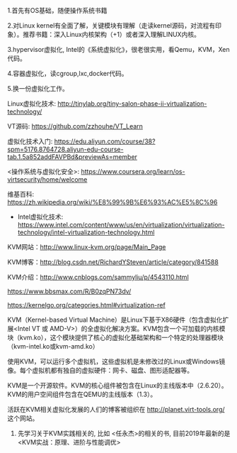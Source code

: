 1.首先有OS基础，随便操作系统书籍

2.对Linux kernel有全面了解，关键模块有理解（走读kernel源码，对流程有印象）。推荐书籍：深入Linux内核架构（+1）或者深入理解LINUX内核。

3.hypervisor虚拟化, Intel的《系统虚拟化》，很老很实用，看Qemu，KVM，Xen代码。

4.容器虚拟化，读cgroup,lxc,docker代码。

5.换一份虚拟化工作。

Linux虚拟化技术: http://tinylab.org/tiny-salon-phase-ii-virtualization-technology/

VT源码: https://github.com/zzhouhe/VT_Learn

虚拟化技术入门: https://edu.aliyun.com/course/38?spm=5176.8764728.aliyun-edu-course-tab.1.5a852addFAVPBd&previewAs=member

<操作系统与虚拟化安全>: https://www.coursera.org/learn/os-virtsecurity/home/welcome

维基百科: https://zh.wikipedia.org/wiki/%E8%99%9B%E6%93%AC%E5%8C%96

- Intel虚拟化技术: https://www.intel.com/content/www/us/en/virtualization/virtualization-technology/intel-virtualization-technology.html


KVM网站：http://www.linux-kvm.org/page/Main_Page

KVM博客：http://blog.csdn.net/RichardYSteven/article/category/841588


KVM介绍：http://www.cnblogs.com/sammyliu/p/4543110.html

https://www.bbsmax.com/R/B0zqPN73dv/


https://kernelgo.org/categories.html#virtualization-ref


KVM（Kernel-based Virtual Machine）是Linux下基于X86硬件（包含虚拟化扩展<Intel VT 或 AMD-V>）的全虚拟化解决方案。KVM包含一个可加载的内核模块（kvm.ko），这个模块提供了核心的虚拟化基础架构和一个特定的处理器模块（kvm-intel.ko或kvm-amd.ko）

使用KVM，可以运行多个虚拟机，这些虚拟机是未修改过的Linux或Windows镜像。每个虚拟机都有独自的虚拟硬件：网卡、磁盘、图形适配器等。

KVM是一个开源软件。KVM的核心组件被包含在Linux的主线版本中（2.6.20）。KVM的用户空间组件包含在QEMU的主线版本（1.3）。

活跃在KVM相关虚拟化发展的人们的博客被组织在 http://planet.virt-tools.org/ 这个网站。

1. 先学习关于KVM实践相关的, 比如 <任永杰>的相关的书, 目前2019年最新的是<KVM实战：原理、进阶与性能调优>
